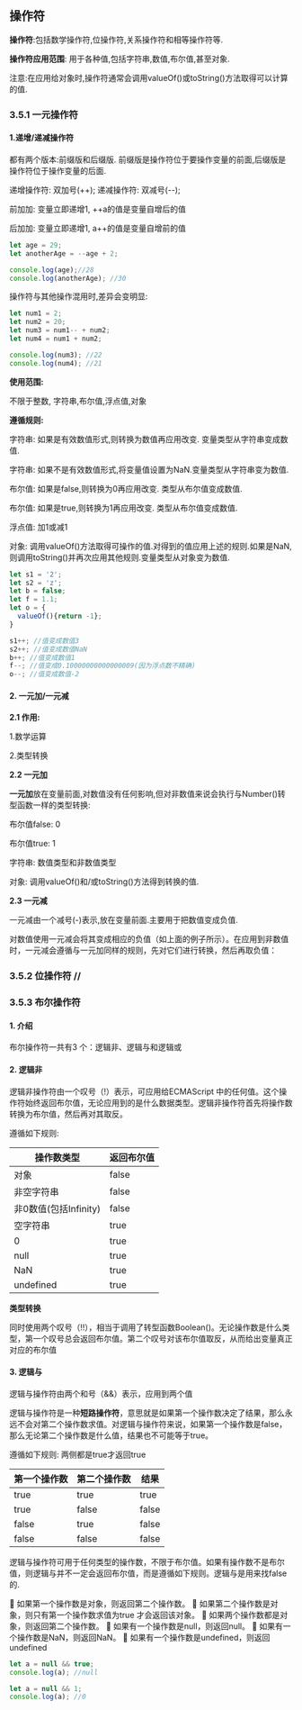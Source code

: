 ## 操作符

**操作符**:包括数学操作符,位操作符,关系操作符和相等操作符等.

**操作符应用范围**: 用于各种值,包括字符串,数值,布尔值,甚至对象.

注意:在应用给对象时,操作符通常会调用valueOf()或toString()方法取得可以计算的值.



### 3.5.1 一元操作符

#### 1.递增/递减操作符

都有两个版本:前缀版和后缀版. 前缀版是操作符位于要操作变量的前面,后缀版是操作符位于操作变量的后面.

递增操作符: 双加号(++);  递减操作符: 双减号(--);

前加加: 变量立即递增1, ++a的值是变量自增后的值

后加加: 变量立即递增1, a++的值是变量自增前的值

```js
let age = 29;
let anotherAge = --age + 2;

console.log(age);//28
console.log(anotherAge); //30
```



操作符与其他操作混用时,差异会变明显:

```js
let num1 = 2;
let num2 = 20;
let num3 = num1-- + num2;
let num4 = num1 + num2;

console.log(num3); //22
console.log(num4); //21
```



**使用范围:**

不限于整数, 字符串,布尔值,浮点值,对象

**遵循规则:**

字符串: 如果是有效数值形式,则转换为数值再应用改变. 变量类型从字符串变成数值.

字符串: 如果不是有效数值形式,将变量值设置为NaN.变量类型从字符串变为数值.

布尔值: 如果是false,则转换为0再应用改变. 类型从布尔值变成数值.

布尔值: 如果是true,则转换为1再应用改变. 类型从布尔值变成数值.

浮点值: 加1或减1

对象: 调用valueOf()方法取得可操作的值.对得到的值应用上述的规则.如果是NaN,则调用toString()并再次应用其他规则.变量类型从对象变为数值.

```js
let s1 = '2';
let s2 = 'z';
let b = false;
let f = 1.1;
let o = {
  valueOf(){return -1};
}

s1++; //值变成数值3
s2++; //值变成数值NaN
b++; //值变成数值1
f--; //值变成0.10000000000000009(因为浮点数不精确)
o--; //值变成数值-2
```



#### 2. 一元加/一元减

**2.1 作用:**

1.数学运算

2.类型转换

**2.2 一元加**

**一元加**放在变量前面,对数值没有任何影响,但对非数值来说会执行与Number()转型函数一样的类型转换:

布尔值false: 0

布尔值true: 1

字符串: 数值类型和非数值类型

对象: 调用valueOf()和/或toString()方法得到转换的值.

**2.3 一元减**

一元减由一个减号(-)表示,放在变量前面.主要用于把数值变成负值.

对数值使用一元减会将其变成相应的负值（如上面的例子所示）。在应用到非数值时，一元减会遵循与一元加同样的规则，先对它们进行转换，然后再取负值：



### 3.5.2 位操作符 //



### 3.5.3 布尔操作符

#### 1. 介绍

布尔操作符一共有3 个：逻辑非、逻辑与和逻辑或

#### 2. 逻辑非

逻辑非操作符由一个叹号（!）表示，可应用给ECMAScript 中的任何值。这个操作符始终返回布尔值，无论应用到的是什么数据类型。逻辑非操作符首先将操作数转换为布尔值，然后再对其取反。

 遵循如下规则:

| 操作数类型            | 返回布尔值 |
| --------------------- | ---------- |
| 对象                  | false      |
| 非空字符串            | false      |
| 非0数值(包括Infinity) | false      |
| 空字符串              | true       |
| 0                     | true       |
| null                  | true       |
| NaN                   | true       |
| undefined             | true       |



**类型转换**

同时使用两个叹号（!!），相当于调用了转型函数Boolean()。无论操作数是什么类型，第一个叹号总会返回布尔值。第二个叹号对该布尔值取反，从而给出变量真正对应的布尔值



#### 3. 逻辑与

逻辑与操作符由两个和号（&&）表示，应用到两个值

逻辑与操作符是一种**短路操作符**，意思就是如果第一个操作数决定了结果，那么永远不会对第二个操作数求值。对逻辑与操作符来说，如果第一个操作数是false，那么无论第二个操作数是什么值，结果也不可能等于true。

遵循如下规则: 两侧都是true才返回true

| 第一个操作数 | 第二个操作数 | 结果  |
| ------------ | ------------ | ----- |
| true         | true         | true  |
| true         | false        | false |
| false        | true         | false |
| false        | false        | false |

逻辑与操作符可用于任何类型的操作数，不限于布尔值。如果有操作数不是布尔值，则逻辑与并不一定会返回布尔值，而是遵循如下规则。逻辑与是用来找false的.

 如果第一个操作数是对象，则返回第二个操作数。
 如果第二个操作数是对象，则只有第一个操作数求值为true 才会返回该对象。
 如果两个操作数都是对象，则返回第二个操作数。
 如果有一个操作数是null，则返回null。
 如果有一个操作数是NaN，则返回NaN。
 如果有一个操作数是undefined，则返回undefined

```js
let a = null && true;
console.log(a); //null

let a = null && 1;
console.log(a); //0
```

